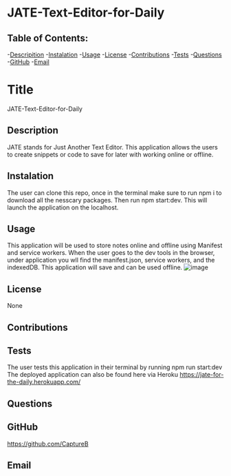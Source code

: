 # JATE-Text-Editor-for-Daily

## Table of Contents: 
-[Descripition](#Description)
    -[Instalation](#Instalation)
    -[Usage](#Usage)
    -[License](#License)
    -[Contributions](#Contributions)
    -[Tests](#Tests)
    -[Questions](#Questions)
    -[GitHub](#GitHub)
    -[Email](#Email)
    
#  Title 
JATE-Text-Editor-for-Daily

##  Description
JATE stands for Just Another Text Editor. This application allows the users to create snippets or code to save for later with working online or offline.

## Instalation
The user can clone this repo, once in the terminal make sure to run npm i to download all the nesscary packages. Then run npm start:dev. This will launch the application on the localhost.

## Usage
This application will be used to store notes online and offline using Manifest and service workers. When the user goes to the dev tools in the browser, under application you wll find the manifest.json, service workers, and the indexedDB. This application will save and can be used offline.
![image](https://user-images.githubusercontent.com/114364879/225232212-16920a4c-43e9-4906-8131-b47768a5b335.png)


## License
None

## Contributions


## Tests
The user tests this application in their terminal by running npm run start:dev
The deployed application can also be found here via Heroku
https://jate-for-the-daily.herokuapp.com/

## Questions


## GitHub 
https://github.com/CaptureB

## Email
